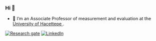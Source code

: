 ### Hi 👋
- 🔭 I’m  an Associate Professor of measurement and evaluation at the <a href="[https://www.hacettepe.edu.tr/](https://avesis.hacettepe.edu.tr/katalay)">University of Hacettepe </a>.


[![Research gate](https://img.shields.io/badge/-Research%20Gate-green.svg?style=flat-square&logo=researchgate&logoColor=white&colorB=616161&labelColor=00BFA5)]([https://www.researchgate.net/profile/Okan-Bulut-2](https://www.researchgate.net/profile/Kubra-Atalay-Kabasakal))
[![LinkedIn](https://img.shields.io/badge/LinkedIn-0077B5?style=for-the-badge&logo=linkedin&logoColor=white)]([https://www.linkedin.com/in/drokanbulut]([https://www.linkedin.com/in/k%C3%BCbra-atalay-kabasakal-218a7131/)](https://www.linkedin.com/in/k%C3%BCbra-atalay-kabasakal-218a7131/))


<!--
**atalay-k/atalay-k** is a ✨ _special_ ✨ repository because its `README.md` (this file) appears on your GitHub profile.

Here are some ideas to get you started:


